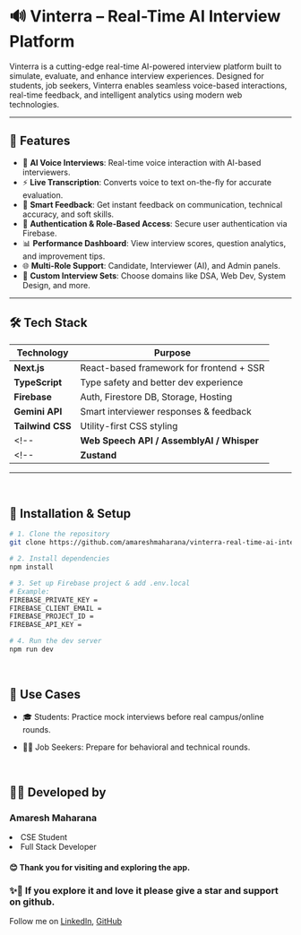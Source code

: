 # 🔊 Vinterra – Real-Time AI Interview Platform

Vinterra is a cutting-edge real-time AI-powered interview platform built to simulate, evaluate, and enhance interview experiences. Designed for students, job seekers, Vinterra enables seamless voice-based interactions, real-time feedback, and intelligent analytics using modern web technologies.

---

## 🚀 Features

- 🎤 **AI Voice Interviews**: Real-time voice interaction with AI-based interviewers.
- ⚡ **Live Transcription**: Converts voice to text on-the-fly for accurate evaluation.
- 🤖 **Smart Feedback**: Get instant feedback on communication, technical accuracy, and soft skills.
- 🔐 **Authentication & Role-Based Access**: Secure user authentication via Firebase.
- 📊 **Performance Dashboard**: View interview scores, question analytics, and improvement tips.
- 🌐 **Multi-Role Support**: Candidate, Interviewer (AI), and Admin panels.
- 🧠 **Custom Interview Sets**: Choose domains like DSA, Web Dev, System Design, and more.

---

## 🛠 Tech Stack

| Technology      | Purpose                                |
|-----------------|----------------------------------------|
| **Next.js**     | React-based framework for frontend + SSR |
| **TypeScript**  | Type safety and better dev experience  |
| **Firebase**    | Auth, Firestore DB, Storage, Hosting   |
| **Gemini API**  | Smart interviewer responses & feedback |
| **Tailwind CSS**| Utility-first CSS styling              |
<!-- | **Web Speech API / AssemblyAI / Whisper** | Voice-to-text transcription | -->
<!-- | **Zustand**     | Lightweight state management           | -->

---


<br/>

## 🔧 Installation & Setup

```bash
# 1. Clone the repository
git clone https://github.com/amareshmaharana/vinterra-real-time-ai-interview-platform.git

# 2. Install dependencies
npm install

# 3. Set up Firebase project & add .env.local
# Example:
FIREBASE_PRIVATE_KEY =
FIREBASE_CLIENT_EMAIL =
FIREBASE_PROJECT_ID =
FIREBASE_API_KEY = 

# 4. Run the dev server
npm run dev
```

<br>

## 🎯 Use Cases
- 🎓 Students: Practice mock interviews before real campus/online rounds.

- 👩‍💼 Job Seekers: Prepare for behavioral and technical rounds.

<!-- ## 💡 Inspiration
Vinterra is inspired by the growing need for personalized, scalable, and accessible interview preparation. With AI, we aim to make career readiness more inclusive and efficient. -->

<br/>

## 🧑‍💻 Developed by
<h3>Amaresh Maharana</h3>
<li>CSE Student</li>
<li>Full Stack Developer</li>

#### 😊 Thank you for visiting and exploring the app.

### ✨🌟 If you explore it and love it please give a star and support on github.


Follow me on [LinkedIn](https://www.linkedin.com/in/amareshmaharana/), [GitHub](https://github.com/amareshmaharana)
